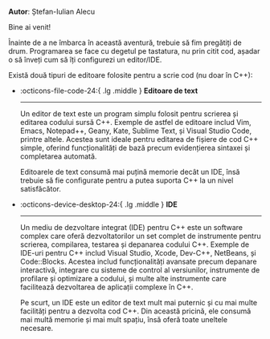 **Autor**: Ștefan-Iulian Alecu

Bine ai venit!

Înainte de a ne îmbarca în această aventură, trebuie să fim pregătiți de drum.
Programarea se face cu degetul pe tastatura, nu prin citit cod, așadar o să
înveți cum să îți configurezi un editor/IDE.

Există două tipuri de editoare folosite pentru a scrie cod (nu doar în C++):

<div class="grid cards" markdown>

- :octicons-file-code-24:{ .lg .middle } **Editoare de text**

    ---

    Un editor de text este un program simplu folosit pentru scrierea și editarea
    codului sursă C++. Exemple de astfel de editoare includ Vim, Emacs,
    Notepad++, Geany, Kate, Sublime Text, și Visual Studio Code, printre altele.
    Acestea sunt ideale pentru editarea de fișiere de cod C++ simple, oferind
    funcționalități de bază precum evidențierea sintaxei și completarea
    automată.

    Editoarele de text consumă mai puțină memorie decât un IDE, însă trebuie să
    fie configurate pentru a putea suporta C++ la un nivel satisfăcător.

- :octicons-device-desktop-24:{ .lg .middle } **IDE**

    ---

    Un mediu de dezvoltare integrat (IDE) pentru C++ este un software complex
    care oferă dezvoltatorilor un set complet de instrumente pentru scrierea,
    compilarea, testarea și depanarea codului C++. Exemple de IDE-uri pentru C++
    includ Visual Studio, Xcode, Dev-C++, NetBeans, și Code::Blocks. Acestea
    includ funcționalități avansate precum depanare interactivă, integrare cu
    sisteme de control al versiunilor, instrumente de profilare și optimizare a
    codului, și multe alte instrumente care facilitează dezvoltarea de aplicații
    complexe în C++.

    Pe scurt, un IDE este un editor de text mult mai puternic și cu mai multe
    facilități pentru a dezvolta cod C++. Din această pricină, ele consumă mai
    multă memorie și mai mult spațiu, însă oferă toate uneltele necesare.

</div>

